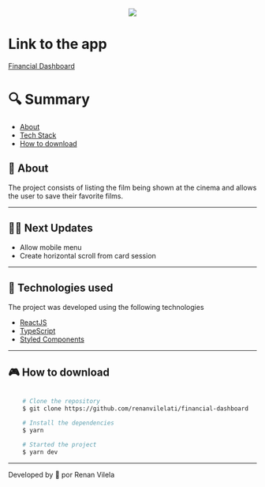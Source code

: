 <h1 align="center">
    <img src="https://ik.imagekit.io/dzojbyqyz/cover.png?updatedAt=1713803120525">
   
</h1>

# Link to the app

[Financial Dashboard](https://financial-dashboard-pi-seven.vercel.app/)

# 🔍 Summary

- [About](#-sobre)
- [Tech Stack](#-tecnologias-utilizadas)
- [How to download](#-como-baixar-o-projeto)

## 📗 About

The project consists of listing the film being shown at the cinema and allows the user to save their favorite films.

---

## 👨‍🚀 Next Updates

- Allow mobile menu
- Create horizontal scroll from card session

---

## 🚀 Technologies used

The project was developed using the following technologies

- [ReactJS](https://reactjs.org)
- [TypeScript](https://www.typescriptlang.org/)
- [Styled Components](https://styled-components.com/)

---

## 🎮 How to download

```bash

    # Clone the repository
    $ git clone https://github.com/renanvilelati/financial-dashboard

    # Install the dependencies
    $ yarn

    # Started the project
    $ yarn dev
```

---

Developed by 🐻 por Renan Vilela
